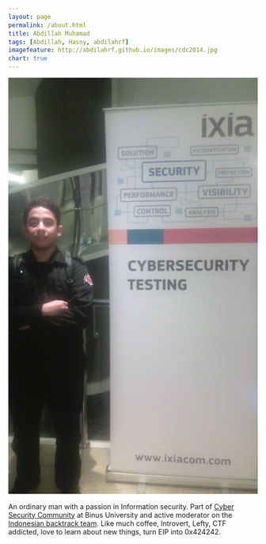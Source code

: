 ```yaml
---
layout: page
permalink: /about.html
title: Abdillah Muhamad
tags: [Abdillah, Hasny, abdilahrf]
imagefeature: http://abdilahrf.github.io/images/cdc2014.jpg
chart: true
---
```


<img src="/images/ixia.jpg" width="600px" alt="Abdillah Muhamad" />

An ordinary man with a passion in Information security. 
Part of <a href="http://cscbinus.org">Cyber Security Community</a> at Binus University and active moderator on the [Indonesian backtrack team](http://indonesianbacktrack.or.id). 
Like much coffee, Introvert, Lefty, CTF addicted, love to learn about new things, turn EIP into 0x424242.

